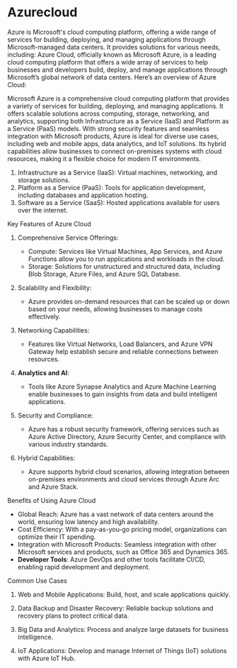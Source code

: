 # Azurecloud
Azure is Microsoft's cloud computing platform, offering a wide range of services for building, deploying, and managing applications through Microsoft-managed data centers. It provides solutions for various needs, including:
Azure Cloud, officially known as Microsoft Azure, is a leading cloud computing platform that offers a wide array of services to help businesses and developers build, deploy, and manage applications through Microsoft’s global network of data centers. Here’s an overview of Azure Cloud:

Microsoft Azure is a comprehensive cloud computing platform that provides a variety of services for building, deploying, and managing applications.
It offers scalable solutions across computing, storage, networking, and analytics, supporting both Infrastructure as a Service (IaaS) and Platform as a Service (PaaS) models. 
With strong security features and seamless integration with Microsoft products, Azure is ideal for diverse use cases, including web and mobile apps, data analytics, and IoT solutions. 
Its hybrid capabilities allow businesses to connect on-premises systems with cloud resources, making it a flexible choice for modern IT environments.

1. Infrastructure as a Service (IaaS): Virtual machines, networking, and storage solutions.
2. Platform as a Service (PaaS): Tools for application development, including databases and application hosting.
3. Software as a Service (SaaS): Hosted applications available for users over the internet.
   
 Key Features of Azure Cloud

1. Comprehensive Service Offerings:
   - Compute: Services like Virtual Machines, App Services, and Azure Functions allow you to run applications and workloads in the cloud.
   - Storage: Solutions for unstructured and structured data, including Blob Storage, Azure Files, and Azure SQL Database.

2. Scalability and Flexibility:
   - Azure provides on-demand resources that can be scaled up or down based on your needs, allowing businesses to manage costs effectively.

3. Networking Capabilities:
   - Features like Virtual Networks, Load Balancers, and Azure VPN Gateway help establish secure and reliable connections between resources.

4. **Analytics and AI**:
   - Tools like Azure Synapse Analytics and Azure Machine Learning enable businesses to gain insights from data and build intelligent applications.

5. Security and Compliance:
   - Azure has a robust security framework, offering services such as Azure Active Directory, Azure Security Center, and compliance with various industry standards.

6. Hybrid Capabilities:
   - Azure supports hybrid cloud scenarios, allowing integration between on-premises environments and cloud services through Azure Arc and Azure Stack.

Benefits of Using Azure Cloud

- Global Reach: Azure has a vast network of data centers around the world, ensuring low latency and high availability.
- Cost Efficiency: With a pay-as-you-go pricing model, organizations can optimize their IT spending.
- Integration with Microsoft Products: Seamless integration with other Microsoft services and products, such as Office 365 and Dynamics 365.
- **Developer Tools**: Azure DevOps and other tools facilitate CI/CD, enabling rapid development and deployment.

Common Use Cases

1. Web and Mobile Applications: Build, host, and scale applications quickly.
2. Data Backup and Disaster Recovery: Reliable backup solutions and recovery plans to protect critical data.
   
4. Big Data and Analytics: Process and analyze large datasets for business intelligence.
5. IoT Applications: Develop and manage Internet of Things (IoT) solutions with Azure IoT Hub.


